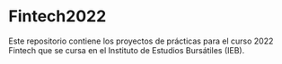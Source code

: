 # Fintech2022

Este repositorio contiene los proyectos de prácticas para el curso 2022 Fintech que se cursa en el Instituto de Estudios Bursátiles (IEB).
